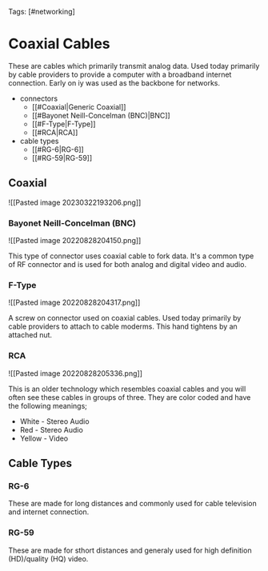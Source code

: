 Tags: [#networking]

# Coaxial Cables

These are cables which primarily transmit analog data. Used today primarily by cable providers to provide a computer with a broadband internet connection. Early on iy was used as the backbone for networks.

- connectors
	- [[#Coaxial|Generic Coaxial]]
	- [[#Bayonet Neill-Concelman (BNC)|BNC]]
	- [[#F-Type|F-Type]]
	- [[#RCA|RCA]]
- cable types
	- [[#RG-6|RG-6]]
	- [[#RG-59|RG-59]]

## Coaxial

![[Pasted image 20230322193206.png]]

### Bayonet Neill-Concelman (BNC)

![[Pasted image 20220828204150.png]]

This type of connector uses coaxial cable to fork data. It's a common type of RF connector and is used for both analog and digital video and audio.

### F-Type

![[Pasted image 20220828204317.png]]

A screw on connector used on coaxial cables. Used today primarily by cable providers to attach to cable moderms. This hand tightens by an attached nut.

### RCA

![[Pasted image 20220828205336.png]]

This is an older technology which resembles coaxial cables and you will often see these cables in groups of three. They are color coded and have the following meanings;

- White - Stereo Audio
- Red - Stereo Audio
- Yellow - Video

## Cable Types

### RG-6

These are made for long distances and commonly used for cable television and internet connection.

### RG-59

These are made for sthort distances and generaly used for high definition (HD)/quality (HQ) video.

